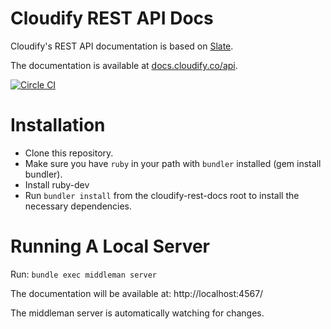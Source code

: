 
Cloudify REST API Docs
======================

Cloudify's REST API documentation is based on [Slate](https://github.com/tripit/slate).

The documentation is available at [docs.cloudify.co/api](https://docs.cloudify.co/api).

[![Circle CI](https://circleci.com/gh/cloudify-cosmo/cloudify-rest-docs.svg?style=svg)](https://circleci.com/gh/cloudify-cosmo/cloudify-rest-docs)

# Installation

* Clone this repository.
* Make sure you have `ruby` in your path with `bundler` installed (gem install bundler).
* Install ruby-dev
* Run `bundler install` from the cloudify-rest-docs root to install the necessary dependencies.

# Running A Local Server

Run: `bundle exec middleman server`

The documentation will be available at: http://localhost:4567/

The middleman server is automatically watching for changes.
